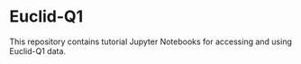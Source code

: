 # Euclid-Q1

This repository contains tutorial Jupyter Notebooks for accessing and using Euclid-Q1 data. 
